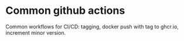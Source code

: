 # Common github actions
Common workflows for CI/CD: tagging, docker push with tag to ghcr.io, increment minor version.
